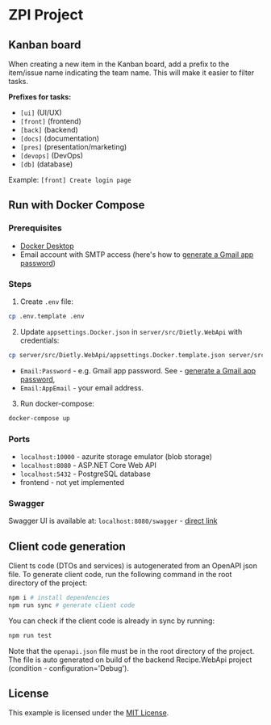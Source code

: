 # ZPI Project

## Kanban board

When creating a new item in the Kanban board, add a prefix to the item/issue name indicating the team name. This will make it easier to filter tasks.

**Prefixes for tasks:**
- `[ui]` (UI/UX)
- `[front]` (frontend)
- `[back]` (backend)
- `[docs]` (documentation)
- `[pres]` (presentation/marketing)
- `[devops]` (DevOps)
- `[db]` (database)

Example: `[front] Create login page`

## Run with Docker Compose

### Prerequisites

- [Docker Desktop](https://www.docker.com/products/docker-desktop)
- Email account with SMTP access (here's how to [generate a Gmail app password](https://support.google.com/accounts/answer/185833))

### Steps
1. Create `.env` file:
```bash
cp .env.template .env
```
2. Update `appsettings.Docker.json` in `server/src/Dietly.WebApi` with credentials:
```bash
cp server/src/Dietly.WebApi/appsettings.Docker.template.json server/src/Dietly.WebApi/appsettings.Docker.json
```
- `Email:Password` - e.g. Gmail app password. See - [generate a Gmail app password](https://support.google.com/accounts/answer/185833),
- `Email:AppEmail` - your email address.
3. Run docker-compose:
```bash
docker-compose up
```

### Ports

- `localhost:10000` - azurite storage emulator (blob storage)
- `localhost:8080` - ASP.NET Core Web API
- `localhost:5432` - PostgreSQL database
- frontend - not yet implemented

### Swagger

Swagger UI is available at: `localhost:8080/swagger` - [direct link](http://localhost:8080/swagger)

## Client code generation

Client ts code (DTOs and services) is autogenerated from an OpenAPI json file. To generate client code, run the following command in the root directory of the project:

```bash
npm i # install dependencies
npm run sync # generate client code
```

You can check if the client code is already in sync by running:

```bash
npm run test
```

Note that the `openapi.json` file must be in the root directory of the project. The file is auto generated on build of the backend Recipe.WebApi project (condition - configuration='Debug').

## License

This example is licensed under the [MIT License](LICENSE).

